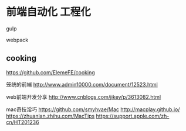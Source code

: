
# 前端自动化 工程化


gulp

webpack


## cooking

https://github.com/ElemeFE/cooking

笼统的前端
http://www.admin10000.com/document/12523.html


web前端开发分享
http://www.cnblogs.com/jikey/p/3613082.html


mac奇技淫巧
https://github.com/smyhvae/Mac
http://macplay.github.io/
https://zhuanlan.zhihu.com/MacTips
https://support.apple.com/zh-cn/HT201236

